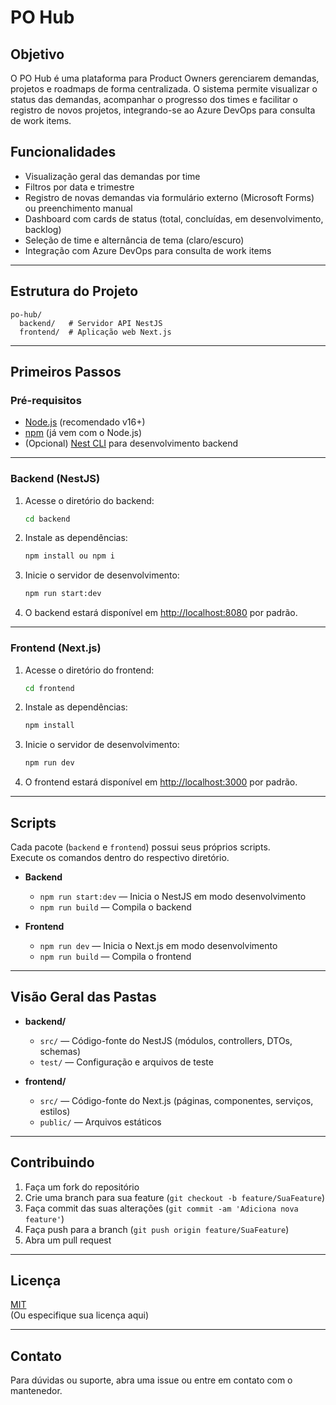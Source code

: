 # PO Hub

## Objetivo

O PO Hub é uma plataforma para Product Owners gerenciarem demandas, projetos e roadmaps de forma centralizada. O sistema permite visualizar o status das demandas, acompanhar o progresso dos times e facilitar o registro de novos projetos, integrando-se ao Azure DevOps para consulta de work items.

## Funcionalidades

- Visualização geral das demandas por time
- Filtros por data e trimestre
- Registro de novas demandas via formulário externo (Microsoft Forms) ou preenchimento manual
- Dashboard com cards de status (total, concluídas, em desenvolvimento, backlog)
- Seleção de time e alternância de tema (claro/escuro)
- Integração com Azure DevOps para consulta de work items

---

## Estrutura do Projeto

```
po-hub/
  backend/   # Servidor API NestJS
  frontend/  # Aplicação web Next.js
```

---

## Primeiros Passos

### Pré-requisitos

- [Node.js](https://nodejs.org/) (recomendado v16+)
- [npm](https://www.npmjs.com/) (já vem com o Node.js)
- (Opcional) [Nest CLI](https://docs.nestjs.com/cli/overview) para desenvolvimento backend

---

### Backend (NestJS)

1. Acesse o diretório do backend:
    ```bash
    cd backend
    ```

2. Instale as dependências:
    ```bash
    npm install ou npm i
    ```

3. Inicie o servidor de desenvolvimento:
    ```bash
    npm run start:dev
    ```

4. O backend estará disponível em [http://localhost:8080](http://localhost:8080) por padrão.

---

### Frontend (Next.js)

1. Acesse o diretório do frontend:
    ```bash
    cd frontend
    ```

2. Instale as dependências:
    ```bash
    npm install
    ```

3. Inicie o servidor de desenvolvimento:
    ```bash
    npm run dev
    ```

4. O frontend estará disponível em [http://localhost:3000](http://localhost:3000) por padrão.

---

## Scripts

Cada pacote (`backend` e `frontend`) possui seus próprios scripts.  
Execute os comandos dentro do respectivo diretório.

- **Backend**
  - `npm run start:dev` — Inicia o NestJS em modo desenvolvimento
  - `npm run build` — Compila o backend

- **Frontend**
  - `npm run dev` — Inicia o Next.js em modo desenvolvimento
  - `npm run build` — Compila o frontend

---

## Visão Geral das Pastas

- **backend/**
  - `src/` — Código-fonte do NestJS (módulos, controllers, DTOs, schemas)
  - `test/` — Configuração e arquivos de teste

- **frontend/**
  - `src/` — Código-fonte do Next.js (páginas, componentes, serviços, estilos)
  - `public/` — Arquivos estáticos

---

## Contribuindo

1. Faça um fork do repositório
2. Crie uma branch para sua feature (`git checkout -b feature/SuaFeature`)
3. Faça commit das suas alterações (`git commit -am 'Adiciona nova feature'`)
4. Faça push para a branch (`git push origin feature/SuaFeature`)
5. Abra um pull request

---

## Licença

[MIT](LICENSE)  
(Ou especifique sua licença aqui)

---

## Contato

Para dúvidas ou suporte, abra uma issue ou entre em contato com o mantenedor.

